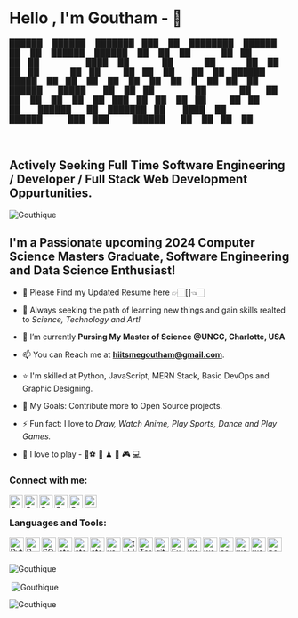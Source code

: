 # Hello , I'm Goutham -  👋

 ██████  ██████  ███████ ███    ██     ████████  ██████      ██     ██  ██████  ██████  ██   ██ 
██    ██ ██   ██ ██      ████   ██        ██    ██    ██     ██     ██ ██    ██ ██   ██ ██  ██  
██    ██ ██████  █████   ██ ██  ██        ██    ██    ██     ██  █  ██ ██    ██ ██████  █████   
██    ██ ██      ██      ██  ██ ██        ██    ██    ██     ██ ███ ██ ██    ██ ██   ██ ██  ██  
 ██████  ██      ███████ ██   ████        ██     ██████       ███ ███   ██████  ██   ██ ██   ██ 
                                                                                                
                                                                                                
## Actively Seeking Full Time Software Engineering / Developer / Full Stack Web Development Oppurtunities.

<p align="left"> <img src="https://komarev.com/ghpvc/?username=Gouthique&label=Profile%20views&color=0e75b6&style=flat" alt="Gouthique" /> </p>

## I'm a Passionate upcoming 2024 Computer Science Masters Graduate, Software Engineering and Data Science Enthusiast!

- 🪪 Please Find my Updated Resume here 👉🏻[]👈🏻
  
- 🔭 Always seeking the path of learning new things and gain skills realted to _Science, Technology and Art!_

- 🌱 I’m currently **Pursing My Master of Science @UNCC, Charlotte, USA**

- 📫 You can Reach me at **hiitsmegoutham@gmail.com**.

- ⭐ I'm skilled at Python, JavaScript, MERN Stack, Basic DevOps and Graphic Designing.

- 🥅 My Goals: Contribute more to Open Source projects.

- ⚡ Fun fact: I love to _Draw, Watch Anime, Play Sports, Dance and Play Games._

- 🎉 I love to play - 🏏⚽ 🏀 ♟ 🏸 🎮 💻 

### Connect with me:

<!--[<img align="left" alt="codeSTACKr.com" width="22px" src="https://raw.githubusercontent.com/iconic/open-iconic/master/svg/globe.svg" />][website]-->
<!--[<img align="left" alt="codeSTACKr | YouTube" width="22px" src="https://cdn.jsdelivr.net/npm/simple-icons@v3/icons/youtube.svg" />][youtube]-->
<!--[<img align="left" alt="codeSTACKr | Twitter" width="22px" src="https://cdn.jsdelivr.net/npm/simple-icons@v3/icons/twitter.svg" />][twitter]-->
[<img align="left" alt="Goutham | LinkedIn" width="24px" src="https://raw.githubusercontent.com/Gouthique/languages_tools/main/linkedin.png" />][linkedin]
[<img align="left" alt="Goutham | Instagram" width="24px" src="https://raw.githubusercontent.com/Gouthique/languages_tools/main/instagram.png" />][instagram]
[<img align="left" alt="Goutham | Stackoverflow" width="24px" src="https://raw.githubusercontent.com/Gouthique/languages_tools/main/stack-overflow.jpg" />][Stackoverflow]
[<img align="left" alt="Goutham | Medium" width="24px" src="https://raw.githubusercontent.com/Gouthique/languages_tools/main/medium.jpg" />][Medium]
[<img align="left" alt="Goutham | DEV" width="24px" src="https://raw.githubusercontent.com/Gouthique/languages_tools/main/DEV.jpg" />][DEV]
[<img align="left" alt="Goutham | Hackerrank" width="22px" src="https://raw.githubusercontent.com/Gouthique/languages_tools/main/Hackerrank.png" />][hackerrank]
<br />

### Languages and Tools:

[<img align="left" alt="Python3" width="26px" src="https://raw.githubusercontent.com/Gouthique/languages_tools/main/python.png" />][python3]

[<img align="left" alt="R" width="26px" src="https://raw.githubusercontent.com/Gouthique/languages_tools/main/R.png" />][R]
[<img align="left" alt="SQL" width="26px" src="https://raw.githubusercontent.com/Gouthique/languages_tools/main/SQL_1.png" />][SQL]
[<img align="left" alt="atom" width="26px" src="https://raw.githubusercontent.com/Gouthique/languages_tools/main/jupyter.png" />][Jupyter_nb]
[<img align="left" alt="atom" width="26px" src="https://raw.githubusercontent.com/Gouthique/languages_tools/main/pycharm.png" />][Pycharm]
[<img align="left" alt="atom" width="26px" src="https://raw.githubusercontent.com/Gouthique/languages_tools/main/atom.png" />][atom]
[<img align="left" alt="vs_code" width="26px" src="https://raw.githubusercontent.com/Gouthique/languages_tools/main/vs_code.png" />][vscode]
[<img align="left" alt="tableu" width="26px" src="https://raw.githubusercontent.com/Gouthique/languages_tools/main/Tableau.1.png" />][Tablaeu]
<!--[<img align="left" alt="RS" width="26px" src="https://raw.githubusercontent.com/Gouthique/languages_tools/main/R_studio.png" />][RS]-->
[<img align="left" alt="Terminal" width="26px" src="https://raw.githubusercontent.com/Gouthique/languages_tools/main/terminal.png">][terminal]
<!--[<img align="left" alt="power shell" width="26px" src="https://raw.githubusercontent.com/Gouthique/languages_tools/main/power%20shell.png">][powershell]-->
[<img align="left" alt="git" width="26px" src="https://raw.githubusercontent.com/Gouthique/languages_tools/main/git.png">][git]
[<img align="left" alt="Excel" width="26px" src="https://raw.githubusercontent.com/Gouthique/languages_tools/main/excel.png" />][excel]
[<img align="left" alt="word" width="26px" src="https://raw.githubusercontent.com/Gouthique/languages_tools/main/photoshop.png" />][photoshop]
[<img align="left" alt="word" width="26px" src="https://raw.githubusercontent.com/Gouthique/languages_tools/main/illlustrator.png" />][illustrator]
[<img align="left" alt="canva" width="26px" src="https://raw.githubusercontent.com/Gouthique/languages_tools/main/canva.png" />][canva]
[<img align="left" alt="word" width="26px" src="https://raw.githubusercontent.com/Gouthique/languages_tools/main/aftereffects.png" />][aftereffects]
[<img align="left" alt="word" width="26px" src="https://raw.githubusercontent.com/Gouthique/languages_tools/main/word.png" />][word]
[<img align="left" alt="powerpoint" width="26px" src="https://raw.githubusercontent.com/Gouthique/languages_tools/main/powerpoint.png" />][powerpoint]


<br />
<br />
<p><img align="center" src="https://github-readme-stats.vercel.app/api/top-langs?username=Gouthique&show_icons=true&locale=en&layout=compact" alt="Gouthique" /></p>

<p>&nbsp;<img align="center" src="https://github-readme-stats.vercel.app/api?username=Gouthique&show_icons=true&locale=en" alt="Gouthique" /></p>

<p><img align="center" src="https://github-readme-streak-stats.herokuapp.com/?user=Gouthique&" alt="Gouthique" /></p>

<!--[website]: https://codeSTACKr.com-->
<!--[course]: http://vsCodeHero.com-->
<!--[twitter]: https://twitter.com/codeSTACKr-->
<!--[youtube]: https://youtube.com/codeSTACKr-->
[Medium]: https://medium.com/@gouthamgosh10
[Stackoverflow]: https://stackoverflow.com/users/edit/14514049
[DEV]: https://dev.to/gouthique
[hackerrank]: https://www.hackerrank.com/Gouthique?hr_r=1
[python3]: https://www.python.org/
[R]: https://www.r-project.org/
[SQL]: https://www.microsoft.com/en-us/sql-server/sql-server-downloads
[Jupyter_nb]: https://jupyter.org/
[Pycharm]: https://www.jetbrains.com/pycharm/
[atom]: https://atom.io/
[vscode]: https://code.visualstudio.com/
[Tablaeu]: https://www.tableau.com/
[RS]: https://www.rstudio.com/
[terminal]: https://www.linux.org/pages/download/
[powershell]: https://docs.microsoft.com/en-us/powershell/
[git]: https://gitforwindows.org/
[excel]: https://www.microsoft.com/en-us/microsoft-365/excel
[photoshop]: https://www.adobe.com/in/products/photoshop.html?sdid=SGDJMMG3&mv=search&ef_id=171157e979831e888abe36f3fcde1c3d:G:s&s_kwcid=AL!3085!10!78752664964288!78752708799447
[illustrator]: https://www.adobe.com/in/products/illustrator.html?sdid=SBNHMR64&mv=search&ef_id=f71f0046aba218ff56e8615c2ed20d22:G:s&s_kwcid=AL!3085!10!79508571016190!79508792306633
[canva]: https://www.canva.com/
[aftereffects]: https://www.adobe.com/in/products/aftereffects.html?sdid=STLMM87Z&mv=search&ef_id=4fbd4a97aec517d6dcab2b8d2b4c0b4d:G:s&s_kwcid=AL!3085!10!78752656709936!78752878555060
[powerpoint]: https://www.microsoft.com/en-us/microsoft-365/powerpoint
[word]: https://www.microsoft.com/en-us/microsoft-365/word
[instagram]: https://www.instagram.com/hii_its_me_gouthique._
[linkedin]: https://in.linkedin.com/in/k-sai-goutham-828a1717b
<!--[webdevplaylist]: https://www.youtube.com/playlist?list=PLkwxH9e_vrAJ0WbEsFA9W3I1W-g_BTsbt
[jsplaylist]: https://www.youtube.com/playlist?list=PLkwxH9e_vrALRJKu7wfXby3MKeflhTu6B
[cssplaylist]: https://www.youtube.com/playlist?list=PLkwxH9e_vrALSdvZuEh6gqQdmDoDIoqz4
[reactplaylist]: https://www.youtube.com/playlist?list=PLkwxH9e_vrAK4TdffpxKY3QGyHCpxFcQ0-->
